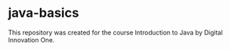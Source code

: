 # java-basics

This repository was created for the course Introduction to Java by Digital Innovation One.
